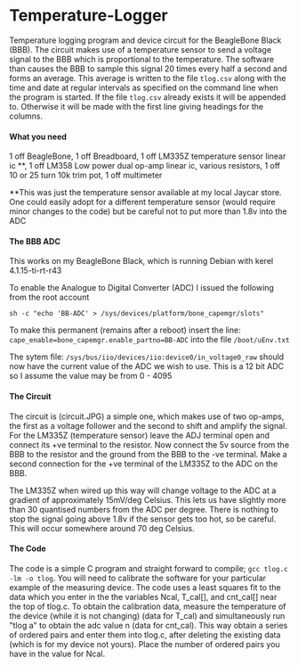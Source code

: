 # Temperature-Logger
Temperature logging program and device circuit for the BeagleBone Black (BBB). The circuit makes use of a temperature sensor to send a voltage signal to the BBB which is proportional to the temperature. The software than causes the BBB to sample this signal 20 times every half a second and forms an average. This average is written to the file `tlog.csv` along with the time and date at regular intervals as specified on the command line when the program is started. If the file `tlog.csv` already exists it will be appended to. Otherwise it will be made with the first line giving headings for the columns.

#### What you need
1 off BeagleBone, 1 off Breadboard, 1 off LM335Z temperature sensor linear ic \**, 1 off LM358 Low power dual op-amp linear ic, various resistors, 1 off 10 or 25 turn 10k trim pot, 1 off multimeter

\**This was just the temperature sensor available at my local Jaycar store. One could easily adopt for a different temperature sensor (would require minor changes to the code) but be careful not to put more than 1.8v into the ADC

#### The BBB ADC
This works on my BeagleBone Black, which is running Debian with kerel 4.1.15-ti-rt-r43

To enable the Analogue to Digital Converter (ADC) I issued the following from the root account

`sh -c "echo 'BB-ADC' > /sys/devices/platform/bone_capemgr/slots"`

To make this permanent (remains after a reboot) insert the line:
`cape_enable=bone_capemgr.enable_partno=BB-ADC`
into the file 
`/boot/uEnv.txt`

The sytem file:
`/sys/bus/iio/devices/iio:device0/in_voltage0_raw`
should now have the current value of the ADC we wish to use. 
This is a 12 bit ADC so I assume the value may be from 0 - 4095

#### The Circuit

The circuit is (circuit.JPG) a simple one, which makes use of two op-amps, the first as a voltage follower and the second to shift and amplify the signal. For the LM335Z (temperature sensor) leave the ADJ terminal open and connect its +ve terminal to the resistor. Now connect the 5v source from the BBB to the resistor and the ground from the BBB to the -ve terminal. Make a second connection for the +ve terminal of the LM335Z to the ADC on the BBB.

The LM335Z when wired up this way will change voltage to the ADC at a gradient of approximately 15mV/deg Celsius. This lets us have slightly more than 30 quantised numbers from the ADC per degree. There is nothing to stop the signal going above 1.8v if the sensor gets too hot, so be careful. This will occur somewhere around 70 deg Celsius.

#### The Code

The code is a simple C program and straight forward to compile;
`gcc tlog.c -lm -o tlog`.
You will need to calibrate the software for your particular example of the measuring device. The code uses a least squares fit to the data which you enter in the the variables Ncal, T_cal[], and cnt_cal[] near the top of tlog.c.
  To obtain the calibration data, measure the temperature of the device (while it is not changing) (data for T_cal) and simultaneously run "tlog a" to obtain the adc value n (data for cnt_cal). This way obtain a series of ordered pairs and enter them into tlog.c, after deleting the existing data (which is for my device not yours). Place the number of ordered pairs you have in the value for Ncal.
